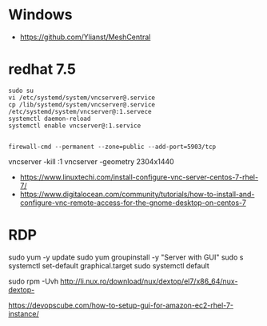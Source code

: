# Windows

- https://github.com/Ylianst/MeshCentral

# redhat 7.5

```
sudo su
vi /etc/systemd/system/vncserver@.service
cp /lib/systemd/system/vncserver@.service /etc/systemd/system/vncserver@:1.servece
systemctl daemon-reload
systemctl enable vncserver@:1.service


firewall-cmd --permanent --zone=public --add-port=5903/tcp

```

vncserver -kill :1
vncserver -geometry 2304x1440

- https://www.linuxtechi.com/install-configure-vnc-server-centos-7-rhel-7/
- https://www.digitalocean.com/community/tutorials/how-to-install-and-configure-vnc-remote-access-for-the-gnome-desktop-on-centos-7

# RDP

sudo yum -y update
sudo yum groupinstall -y "Server with GUI"
sudo s systemctl set-default graphical.target
sudo systemctl default

sudo rpm -Uvh http://li.nux.ro/download/nux/dextop/el7/x86_64/nux-dextop-

https://devopscube.com/how-to-setup-gui-for-amazon-ec2-rhel-7-instance/
